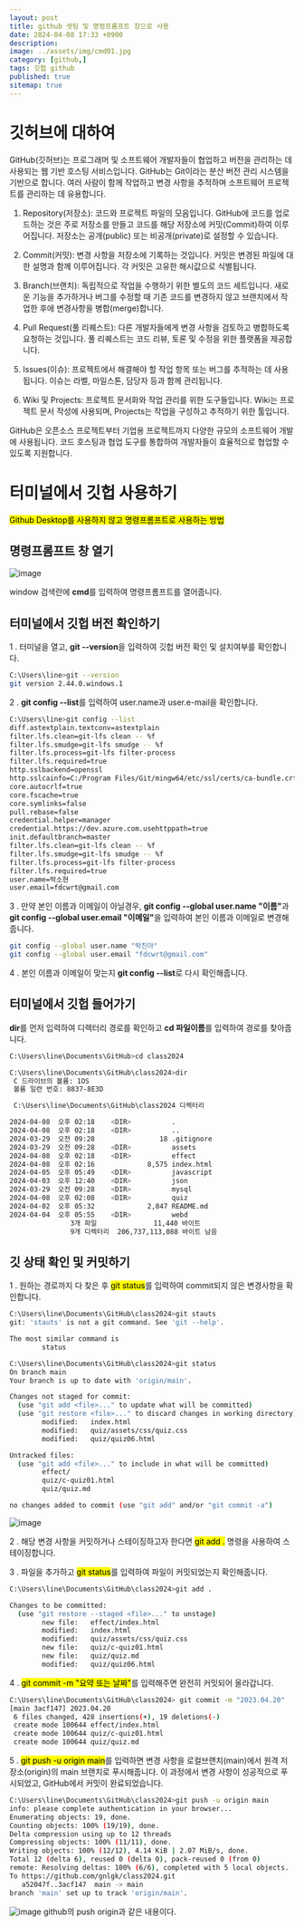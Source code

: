 ```yaml
---
layout: post
title: github 셋팅 및 명령프롬프트 창으로 사용
date: 2024-04-08 17:33 +0900
description: 
image: ../assets/img/cmd01.jpg
category: [github,]
tags: 깃헙 github
published: true
sitemap: true
---
```



# 깃허브에 대하여
GitHub(깃허브)는 프로그래머 및 소프트웨어 개발자들이 협업하고 버전을 관리하는 데 사용되는 웹 기반 호스팅 서비스입니다. GitHub는 Git이라는 분산 버전 관리 시스템을 기반으로 합니다. 여러 사람이 함께 작업하고 변경 사항을 추적하며 소프트웨어 프로젝트를 관리하는 데 유용합니다.

1. Repository(저장소): 코드와 프로젝트 파일의 모음입니다. GitHub에 코드를 업로드하는 것은 주로 저장소를 만들고 코드를 해당 저장소에 커밋(Commit)하여 이루어집니다. 저장소는 공개(public) 또는 비공개(private)로 설정할 수 있습니다.

2. Commit(커밋): 변경 사항을 저장소에 기록하는 것입니다. 커밋은 변경된 파일에 대한 설명과 함께 이루어집니다. 각 커밋은 고유한 해시값으로 식별됩니다.

3. Branch(브랜치): 독립적으로 작업을 수행하기 위한 별도의 코드 세트입니다. 새로운 기능을 추가하거나 버그를 수정할 때 기존 코드를 변경하지 않고 브랜치에서 작업한 후에 변경사항을 병합(merge)합니다.

4. Pull Request(풀 리퀘스트): 다른 개발자들에게 변경 사항을 검토하고 병합하도록 요청하는 것입니다. 풀 리퀘스트는 코드 리뷰, 토론 및 수정을 위한 플랫폼을 제공합니다.

5. Issues(이슈): 프로젝트에서 해결해야 할 작업 항목 또는 버그를 추적하는 데 사용됩니다. 이슈는 라벨, 마일스톤, 담당자 등과 함께 관리됩니다.

6. Wiki 및 Projects: 프로젝트 문서화와 작업 관리를 위한 도구들입니다. Wiki는 프로젝트 문서 작성에 사용되며, Projects는 작업을 구성하고 추적하기 위한 툴입니다.

GitHub은 오픈소스 프로젝트부터 기업용 프로젝트까지 다양한 규모의 소프트웨어 개발에 사용됩니다. 코드 호스팅과 협업 도구를 통합하여 개발자들이 효율적으로 협업할 수 있도록 지원합니다.

# 터미널에서 깃헙 사용하기
<mark>Github Desktop를 사용하지 않고 명령프롬프트로 사용하는 방법</mark>

## 명령프롬프트 창 열기
![image](https://github.com/gnlgk/class2024/assets/161431748/34394f94-5e9a-4c4f-8f2b-884dbab40100)

window 검색란에 <b>cmd</b>를 입력하여 명령프롬프트를 열어줍니다.

## 터미널에서 깃헙 버전 확인하기
1 . 터미널을 열고, <b>git --version</b>을 입력하여 깃헙 버전 확인 및 설치여부를 확인합니다.

````bash
C:\Users\line>git --version
git version 2.44.0.windows.1
````

2 . <b>git config --list</b>를 입력하여 user.name과 user.e-mail을 확인합니다.

````bash
C:\Users\line>git config --list
diff.astextplain.textconv=astextplain
filter.lfs.clean=git-lfs clean -- %f
filter.lfs.smudge=git-lfs smudge -- %f
filter.lfs.process=git-lfs filter-process
filter.lfs.required=true
http.sslbackend=openssl
http.sslcainfo=C:/Program Files/Git/mingw64/etc/ssl/certs/ca-bundle.crt
core.autocrlf=true
core.fscache=true
core.symlinks=false
pull.rebase=false
credential.helper=manager
credential.https://dev.azure.com.usehttppath=true
init.defaultbranch=master
filter.lfs.clean=git-lfs clean -- %f
filter.lfs.smudge=git-lfs smudge -- %f
filter.lfs.process=git-lfs filter-process
filter.lfs.required=true
user.name=박소현
user.email=fdcwrt@gmail.com
````

3 . 만약 본인 이름과 이메일이 아닐경우, <b>git config --global user.name "이름"</b>과 <b>git config --global user.email "이메일"</b>을 입력하여  본인 이름과 이메일로 변경해줍니다.

````bash
git config --global user.name "박진아"
git config --global user.email "fdcwrt@gmail.com"
````

4 . 본인 이름과 이메일이 맞는지 <b>git config --list</b>로 다시 확인해줍니다.

## 터미널에서 깃헙 들어가기
<b>dir</b>를 먼저 입력하여 디렉터리 경로를 확인하고 <b>cd 파일이름</b>를 입력하여 경로를 찾아줍니다.

````bash
C:\Users\line\Documents\GitHub>cd class2024

C:\Users\line\Documents\GitHub\class2024>dir
 C 드라이브의 볼륨: 1OS
 볼륨 일련 번호: 8837-8E3D

 C:\Users\line\Documents\GitHub\class2024 디렉터리

2024-04-08  오후 02:18    <DIR>          .
2024-04-08  오후 02:18    <DIR>          ..
2024-03-29  오전 09:28                18 .gitignore
2024-03-29  오전 09:28    <DIR>          assets
2024-04-08  오후 02:18    <DIR>          effect
2024-04-08  오후 02:16             8,575 index.html
2024-04-05  오후 05:49    <DIR>          javascript
2024-04-03  오후 12:40    <DIR>          json
2024-03-29  오전 09:28    <DIR>          mysql
2024-04-08  오후 02:08    <DIR>          quiz
2024-04-02  오후 05:32             2,847 README.md
2024-04-04  오후 05:55    <DIR>          webd
               3개 파일              11,440 바이트
               9개 디렉터리  206,737,113,088 바이트 남음
````

## 깃 상태 확인 및 커밋하기
1 . 원하는 경로까지 다 찾은 후 <mark>git status</mark>를 입력하여 commit되지 않은 변경사항을 확인합니다.

```bash
C:\Users\line\Documents\GitHub\class2024>git stauts
git: 'stauts' is not a git command. See 'git --help'.

The most similar command is
        status

C:\Users\line\Documents\GitHub\class2024>git status
On branch main
Your branch is up to date with 'origin/main'.

Changes not staged for commit:
  (use "git add <file>..." to update what will be committed)
  (use "git restore <file>..." to discard changes in working directory)
        modified:   index.html
        modified:   quiz/assets/css/quiz.css
        modified:   quiz/quiz06.html

Untracked files:
  (use "git add <file>..." to include in what will be committed)
        effect/
        quiz/c-quiz01.html
        quiz/quiz.md

no changes added to commit (use "git add" and/or "git commit -a")
```

![image](https://github.com/gnlgk/class2024/assets/161431748/6a4831ac-320c-417a-b048-6533a039d627)


2 . 해당 변경 사항을 커밋하거나 스테이징하고자 한다면 <mark>git add .</mark> 명령을 사용하여 스테이징합니다.

3 . 파일을 추가하고 <mark>git status</mark>를 입력하여 파일이 커밋되었는지 확인해줍니다.

````bash
C:\Users\line\Documents\GitHub\class2024>git add .

Changes to be committed:
  (use "git restore --staged <file>..." to unstage)
        new file:   effect/index.html
        modified:   index.html
        modified:   quiz/assets/css/quiz.css
        new file:   quiz/c-quiz01.html
        new file:   quiz/quiz.md
        modified:   quiz/quiz06.html

````

4 . <mark>git commit -m "요약 또는 날짜"</mark>를 입력해주면 완전히 커밋되어 올라갑니다.

````bash
C:\Users\line\Documents\GitHub\class2024> git commit -m "2023.04.20"
[main 3acf147] 2023.04.20
 6 files changed, 428 insertions(+), 19 deletions(-)
 create mode 100644 effect/index.html
 create mode 100644 quiz/c-quiz01.html
 create mode 100644 quiz/quiz.md
````

5 . <mark>git push -u origin main</mark>를 입력하면 변경 사항을 로컬브랜치(main)에서 원격 저장소(origin)의 main 브랜치로 푸시해줍니다. 이 과정에서 변경 사항이 성공적으로 푸시되었고, GitHub에서 커밋이 완료되었습니다.

````bash
C:\Users\line\Documents\GitHub\class2024>git push -u origin main
info: please complete authentication in your browser...
Enumerating objects: 19, done.
Counting objects: 100% (19/19), done.
Delta compression using up to 12 threads
Compressing objects: 100% (11/11), done.
Writing objects: 100% (12/12), 4.14 KiB | 2.07 MiB/s, done.
Total 12 (delta 6), reused 0 (delta 0), pack-reused 0 (from 0)
remote: Resolving deltas: 100% (6/6), completed with 5 local objects.
To https://github.com/gnlgk/class2024.git
   a52047f..3acf147  main -> main
branch 'main' set up to track 'origin/main'.
````

![image](https://github.com/gnlgk/class2024/assets/161431748/0daa1447-a1a1-42bf-8ebf-f79590514378)
github의 push origin과 같은 내용이다.